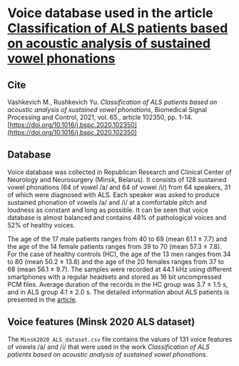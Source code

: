 # Voice database used in the article [Classification of ALS patients based on acoustic analysis of sustained vowel phonations](https://www.sciencedirect.com/science/article/abs/pii/S1746809420304614) 

## Cite
Vashkevich M., Rushkevich Yu. *Classification of ALS patients based on acoustic analysis of sustained vowel phonations*, Biomedical Signal Processing and Control, 2021, vol. 65., article 102350, pp. 1-14.
[https://doi.org/10.1016/j.bspc.2020.102350](https://doi.org/10.1016/j.bspc.2020.102350)

## Database
Voice database was collected in Republican Research and Clinical Center of Neurology and Neurosurgery (Minsk, Belarus). It consists of 128 sustained vowel phonations (64 of vowel /a/ and 64 of vowel /i/) from 64 speakers, 31 of which were diagnosed with ALS. Each speaker was asked to produce sustained phonation of vowels /a/ and /i/ at a comfortable pitch and loudness as constant and long as possible. It can be seen that voice database is almost balanced and contains 48\% of pathological voices and 52\% of healthy voices.

The age of the 17 male patients ranges from 40 to 69 (mean 61.1 ± 7.7) and the age of the 14 female patients ranges from 39 to 70 (mean 57.3 ± 7.8). For the case of healthy controls (HC), the age of the 13 men ranges from 34 to 80 (mean 50.2 ± 13.8) and the age of the 20 females ranges from 37 to 68 (mean 56.1 ± 9.7). The samples were recorded at 44.1 kHz using different smartphones with a regular headsets and stored as 16 bit uncompressed PCM files. Average duration of the records in the HC group was 3.7 ± 1.5 s, and in ALS group 4.1 ± 2.0 s. The detailed information about ALS patients is presented in the [article](https://arxiv.org/abs/2012.07347).

## Voice features (Minsk 2020 ALS dataset)
The ```Minsk2020_ALS_dataset.csv``` file contains the values of 131 voice features of vowels /a/ and /i/ that were used in the work *Classification of ALS patients based on acoustic analysis of sustained vowel phonations*.
